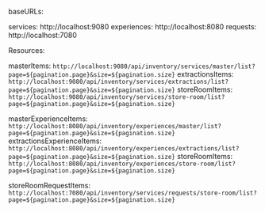 baseURLs:

services: http://localhost:9080
experiences: http://localhost:8080
requests: http://localhost:7080

Resources:

masterItems: `http://localhost:9080/api/inventory/services/master/list?page=${pagination.page}&size=${pagination.size}`
extractionsItems: `http://localhost:9080/api/inventory/services/extractions/list?page=${pagination.page}&size=${pagination.size}`
storeRoomItems: `http://localhost:9080/api/inventory/services/store-room/list?page=${pagination.page}&size=${pagination.size}`


masterExperienceItems: `http://localhost:8080/api/inventory/experiences/master/list?page=${pagination.page}&size=${pagination.size}`
extractionsExperienceItems: `http://localhost:8080/api/inventory/experiences/extractions/list?page=${pagination.page}&size=${pagination.size}`
storeRoomItems: `http://localhost:8080/api/inventory/experiences/store-room/list?page=${pagination.page}&size=${pagination.size}`


storeRoomRequestItems: `http://localhost:7080/api/inventory/services/requests/store-room/list?page=${pagination.page}&size=${pagination.size}`